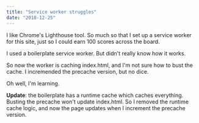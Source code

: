```yaml
---
title: "Service worker struggles"
date: "2018-12-25"
---
```


I like Chrome's Lighthouse tool. So much so that I set up a service worker for this site, just so I could earn 100 
scores across the board.

I used a boilerplate service worker. But didn't really know how it works.

So now the worker is caching index.html, and I'm not sure how to bust the cache. I incremended the precache version, 
but no dice.

Oh well, I'm learning.

**Update**: the boilerplate has a runtime cache which caches everything. Busting the precache won't update index.html. 
So I removed the runtime cache logic, and now the page updates when I increment the precache version.